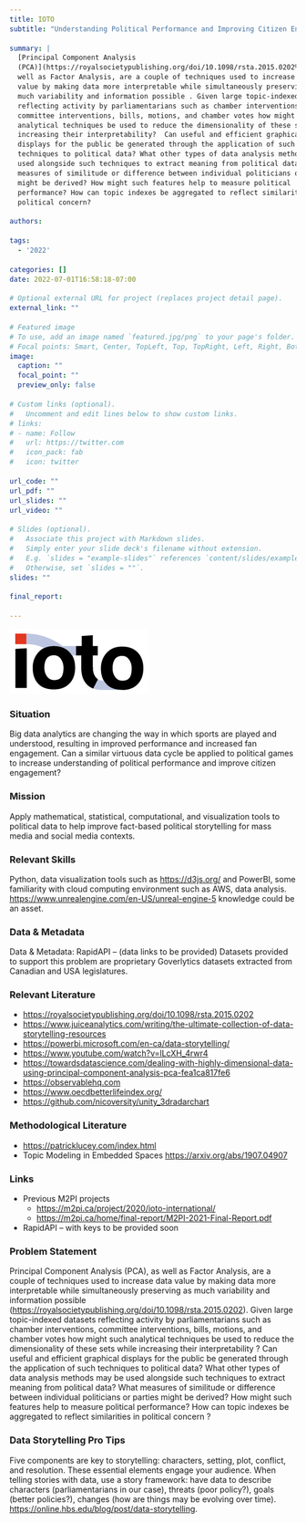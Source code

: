 ```yaml
---
title: IOTO
subtitle: "Understanding Political Performance and Improving Citizen Engagement through Data"

summary: |
  [Principal Component Analysis
  (PCA)](https://royalsocietypublishing.org/doi/10.1098/rsta.2015.0202%29), as
  well as Factor Analysis, are a couple of techniques used to increase data
  value by making data more interpretable while simultaneously preserving as
  much variability and information possible . Given large topic-indexed datasets
  reflecting activity by parliamentarians such as chamber interventions,
  committee interventions, bills, motions, and chamber votes how might such
  analytical techniques be used to reduce the dimensionality of these sets while
  increasing their interpretability?  Can useful and efficient graphical
  displays for the public be generated through the application of such
  techniques to political data? What other types of data analysis methods may be
  used alongside such techniques to extract meaning from political data? What
  measures of similitude or difference between individual politicians or parties
  might be derived? How might such features help to measure political
  performance? How can topic indexes be aggregated to reflect similarities in
  political concern?
  
authors:

tags:
  - '2022'

categories: []
date: 2022-07-01T16:58:18-07:00

# Optional external URL for project (replaces project detail page).
external_link: ""

# Featured image
# To use, add an image named `featured.jpg/png` to your page's folder.
# Focal points: Smart, Center, TopLeft, Top, TopRight, Left, Right, BottomLeft, Bottom, BottomRight.
image:
  caption: ""
  focal_point: ""
  preview_only: false

# Custom links (optional).
#   Uncomment and edit lines below to show custom links.
# links:
# - name: Follow
#   url: https://twitter.com
#   icon_pack: fab
#   icon: twitter

url_code: ""
url_pdf: ""
url_slides: ""
url_video: ""

# Slides (optional).
#   Associate this project with Markdown slides.
#   Simply enter your slide deck's filename without extension.
#   E.g. `slides = "example-slides"` references `content/slides/example-slides.md`.
#   Otherwise, set `slides = ""`.
slides: ""

final_report:

---
```

![](IOTOLogo.png)
### Situation
Big data analytics are changing the way in which sports are played and
understood, resulting in improved performance and increased fan engagement. Can
a similar virtuous data cycle be applied to political games to increase
understanding of political performance and improve citizen engagement?


### Mission
Apply mathematical, statistical, computational, and visualization tools to
political data to help improve fact-based political storytelling for mass media
and social media contexts.

### Relevant Skills
Python, data visualization tools such as https://d3js.org/ and PowerBI, some
familiarity with cloud computing environment such as AWS, data analysis.
https://www.unrealengine.com/en-US/unreal-engine-5 knowledge could be an asset.

### Data & Metadata
Data & Metadata: RapidAPI – (data links to be provided) Datasets provided to
support this problem are proprietary Goverlytics datasets extracted from
Canadian and USA legislatures. 


### Relevant Literature
  * https://royalsocietypublishing.org/doi/10.1098/rsta.2015.0202
  * https://www.juiceanalytics.com/writing/the-ultimate-collection-of-data-storytelling-resources 
  * https://powerbi.microsoft.com/en-ca/data-storytelling/ 
  * https://www.youtube.com/watch?v=lLcXH_4rwr4 
  * https://towardsdatascience.com/dealing-with-highly-dimensional-data-using-principal-component-analysis-pca-fea1ca817fe6 
  * https://observablehq.com 
  * https://www.oecdbetterlifeindex.org/ 
  * https://github.com/nicoversity/unity_3dradarchart


### Methodological Literature
  * https://patricklucey.com/index.html
  * Topic Modeling in Embedded Spaces   https://arxiv.org/abs/1907.04907


### Links
  * Previous M2PI projects
    * https://m2pi.ca/project/2020/ioto-international/ 
    * https://m2pi.ca/home/final-report/M2PI-2021-Final-Report.pdf 
  * RapidAPI – with keys to be provided soon

### Problem Statement
Principal Component Analysis (PCA), as well as Factor Analysis, are a couple of
techniques used to increase data value by making data more interpretable while
simultaneously preserving as much variability and information possible
(https://royalsocietypublishing.org/doi/10.1098/rsta.2015.0202). Given large
topic-indexed datasets reflecting activity by parliamentarians such as chamber
interventions, committee interventions, bills, motions, and chamber votes how
might such analytical techniques be used to reduce the dimensionality of these
sets while increasing their interpretability ?  Can useful and efficient
graphical displays for the public be generated through the application of such
techniques to political data? What other types of data analysis methods may be
used alongside such techniques to extract meaning from political data? What
measures of similitude or difference between individual politicians or parties
might be derived? How might such features help to measure political performance?
How can topic indexes be aggregated to reflect similarities in political concern
?

### Data Storytelling Pro Tips
Five components are key to storytelling: characters, setting, plot, conflict,
and resolution. These essential elements engage your audience.  When telling
stories with data, use a story framework: have data to describe characters
(parliamentarians in our case), threats (poor policy?), goals (better
policies?), changes (how are things may be evolving over time).
https://online.hbs.edu/blog/post/data-storytelling.



